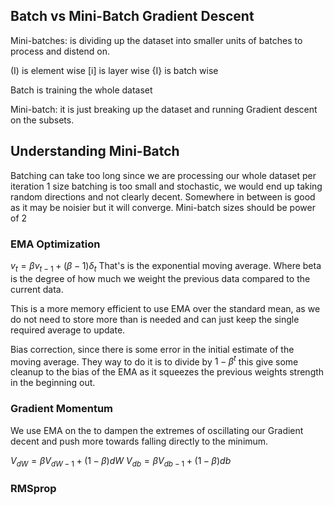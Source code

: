 ## Batch vs Mini-Batch Gradient Descent
Mini-batches: is dividing up the dataset into smaller units of batches to process and distend on. 

(I) is element wise
[i] is layer wise
{I} is batch wise

Batch is training the whole dataset

Mini-batch: it is just breaking up the dataset and running Gradient descent on the subsets. 

## Understanding Mini-Batch
Batching can take too long since we are processing our whole dataset per iteration
1 size batching is too small and stochastic, we would end up taking random directions and not clearly decent.
Somewhere in between is good as it may be noisier but it will converge.
Mini-batch sizes should be power of 2

### EMA Optimization 
$v_t = \beta v_{t-1} + (\beta - 1) \delta_t$
That's is the exponential moving average. Where beta is the degree of how much we weight the previous data compared to the current data.

This is a more memory efficient to use EMA over the standard mean, as we do not need to store more than is needed and can just keep the single required average to update.

Bias correction, since there is some error in the initial estimate of the moving average. They way to do it is to divide by $1-\beta^t$ this give some cleanup to the bias of the EMA as it squeezes the previous weights strength in the beginning out.

### Gradient Momentum 
We use EMA on the to dampen the extremes of oscillating our Gradient decent and push more towards falling directly to the minimum. 

$V_{dW} = \beta V_{dW - 1} + (1-\beta)dW$
$V_{db} = \beta V_{db - 1} + (1-\beta)db$

### RMSprop






